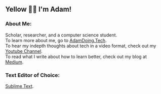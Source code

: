 ## Yellow 👋🏾 I'm Adam!
### About Me:<br>
Scholar, researcher, and a computer science student.
<br>
To learn more about me, go to [AdamDoing.Tech](https://www.adamdoing.tech).
<br>
To hear my indepth thoughts about tech in a video format, check out my [Youtube Channel](https://www.youtube.com/@AdamDoingTech).
<br>
To read what I write about how to learn better, check out my blog at [Medium](https://medium.com/@AdamDoingTech).


### Text Editor of Choice:<br>
[Sublime Text](https://www.sublimetext.com).

